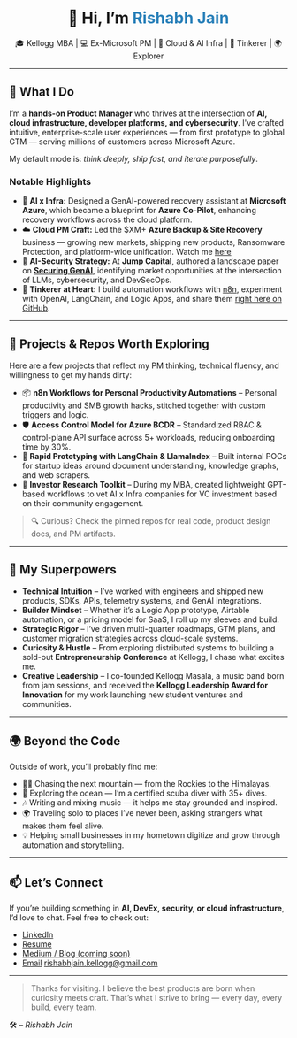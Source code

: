 <h1 align="center">👋 Hi, I’m <span style="color:#2980b9">Rishabh Jain</span></h1>
<p align="center">
🎓 Kellogg MBA | 💻 Ex-Microsoft PM | 🔐 Cloud & AI Infra | 🧠 Tinkerer | 🌍 Explorer  
</p>

---

## 🔧 What I Do

I’m a **hands-on Product Manager** who thrives at the intersection of **AI, cloud infrastructure, developer platforms, and cybersecurity**. I've crafted intuitive, enterprise-scale user experiences — from first prototype to global GTM — serving millions of customers across Microsoft Azure.

My default mode is: _think deeply, ship fast, and iterate purposefully_.

### Notable Highlights

- 🧠 **AI x Infra:** Designed a GenAI-powered recovery assistant at **Microsoft Azure**, which became a blueprint for **Azure Co-Pilot**, enhancing recovery workflows across the cloud platform.
- ☁️ **Cloud PM Craft:** Led the $XM+ **Azure Backup & Site Recovery** business — growing new markets, shipping new products, Ransomware Protection, and platform-wide unification. Watch me [here](https://www.youtube.com/watch?v=nPa6FPj0Qrs)
- 🔐 **AI-Security Strategy:** At **Jump Capital**, authored a landscape paper on [**Securing GenAI**](https://jumpcap.com/insights/securing-gen-ai/), identifying market opportunities at the intersection of LLMs, cybersecurity, and DevSecOps.
- 🧰 **Tinkerer at Heart:** I build automation workflows with [n8n](https://n8n.io/), experiment with OpenAI, LangChain, and Logic Apps, and share them [right here on GitHub](https://github.com/rrishabhjn).

---

## 💼 Projects & Repos Worth Exploring

Here are a few projects that reflect my PM thinking, technical fluency, and willingness to get my hands dirty:

- 📦 **n8n Workflows for Personal Productivity Automations** – Personal productivity and SMB growth hacks, stitched together with custom triggers and logic.
- 🛡️ **Access Control Model for Azure BCDR** – Standardized RBAC & control-plane API surface across 5+ workloads, reducing onboarding time by 30%.
- 🧪 **Rapid Prototyping with LangChain & LlamaIndex** – Built internal POCs for startup ideas around document understanding, knowledge graphs, and web scrapers.
- 🧭 **Investor Research Toolkit** – During my MBA, created lightweight GPT-based workflows to vet AI x Infra companies for VC investment based on their community engagement.

> 🔍 Curious? Check the pinned repos for real code, product design docs, and PM artifacts.

---

## 🧠 My Superpowers

- **Technical Intuition** – I’ve worked with engineers and shipped new products, SDKs, APIs, telemetry systems, and GenAI integrations.
- **Builder Mindset** – Whether it’s a Logic App prototype, Airtable automation, or a pricing model for SaaS, I roll up my sleeves and build.
- **Strategic Rigor** – I’ve driven multi-quarter roadmaps, GTM plans, and customer migration strategies across cloud-scale systems.
- **Curiosity & Hustle** – From exploring distributed systems to building a sold-out **Entrepreneurship Conference** at Kellogg, I chase what excites me.
- **Creative Leadership** – I co-founded Kellogg Masala, a music band born from jam sessions, and received the **Kellogg Leadership Award for Innovation** for my work launching new student ventures and communities.

---

## 🌍 Beyond the Code

Outside of work, you’ll probably find me:

- 🧗‍♂️ Chasing the next mountain — from the Rockies to the Himalayas.
- 🤿 Exploring the ocean — I’m a certified scuba diver with 35+ dives.
- 🎶 Writing and mixing music — it helps me stay grounded and inspired.
- 🌍 Traveling solo to places I’ve never been, asking strangers what makes them feel alive.
- 💡 Helping small businesses in my hometown digitize and grow through automation and storytelling.

---

## 📫 Let’s Connect

If you’re building something in **AI, DevEx, security, or cloud infrastructure**, I’d love to chat. Feel free to check out:

- [LinkedIn](https://linkedin.com/in/rishabhjn)
- [Resume](https://drive.google.com/file/d/1gu1YLGWk81gRAF1ua4aZdBdFILYfzRXt/view?usp=sharing)
- [Medium / Blog (coming soon)](#)
- [Email](mailto:rishabhjain.kellogg@gmail.com) rishabhjain.kellogg@gmail.com

---

> Thanks for visiting. I believe the best products are born when curiosity meets craft. That’s what I strive to bring — every day, every build, every team.

🛠️ *– Rishabh Jain*
